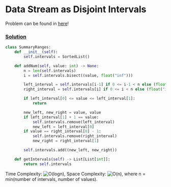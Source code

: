 # Data Stream as Disjoint Intervals

Problem can be found in [here](https://leetcode.com/problems/data-stream-as-disjoint-intervals/)!

### [Solution](/Design/352-DataStreamasDisjointIntervals/solution.py)

```python
class SummaryRanges:
    def __init__(self):
        self.intervals = SortedList()

    def addNum(self, value: int) -> None:
        n = len(self.intervals)
        i = self.intervals.bisect((value, float("inf")))

        left_interval = self.intervals[i-1] if 0 <= i-1 < n else (float("-inf"), float("-inf"))
        right_interval = self.intervals[i] if 0 <= i < n else (float("inf"), float("inf"))

        if left_interval[0] <= value <= left_interval[1]:
            return

        new_left, new_right = value, value
        if left_interval[1] + 1 == value:
            self.intervals.remove(left_interval)
            new_left = left_interval[0]
        if value == right_interval[0] - 1:
            self.intervals.remove(right_interval)
            new_right = right_interval[1]

        self.intervals.add((new_left, new_right))

    def getIntervals(self) -> List[List[int]]:
        return self.intervals
```

Time Complexity: ![O(logn)](<https://latex.codecogs.com/svg.image?\inline&space;O(logn)>), Space Complexity: ![O(n)](<https://latex.codecogs.com/svg.image?\inline&space;O(n)>), where n = min(number of intervals, number of values).
